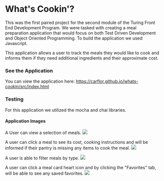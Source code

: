 # What's Cookin'? 

This was the first paired project for the second module of the Turing Front End Development Program. We were tasked with creating a meal preparation application that would focus on both Test Driven Development and Object Oriented Programming. To build the application we used Javascript. 

This application allows a user to track the meals they would like to cook and informs them if they need additional ingredients and their approximate cost. 

### See the Application 

You can view the application here: https://carflor.github.io/whats-cookin/src/index.html

### Testing 

For this application we utilized the mocha and chai libraries.

#### Application Images
A User can view a selection of meals. 
![](images/main%20page.png)

A user can click a meal to see its cost, cooking instructions and will be informed if their pantry is missing any items to cook the meal.
![](images/cookie%20meal%20selected.png)

A user is able to filter meals by type.
![](images/filter%20meals.png)

A user can click a meal card heart icon and by clicking the "Favorites" tab, will be able to see any saved favorites.
![](images/favorited%20page.png)
